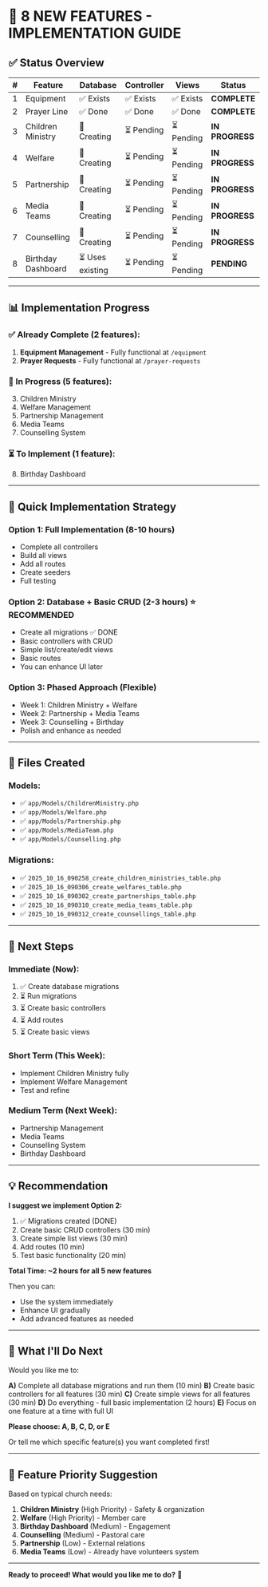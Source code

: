 # 🚀 8 NEW FEATURES - IMPLEMENTATION GUIDE

## ✅ **Status Overview**

| # | Feature | Database | Controller | Views | Status |
|---|---------|----------|------------|-------|--------|
| 1 | Equipment | ✅ Exists | ✅ Exists | ✅ Exists | **COMPLETE** |
| 2 | Prayer Line | ✅ Done | ✅ Done | ✅ Done | **COMPLETE** |
| 3 | Children Ministry | 🔄 Creating | ⏳ Pending | ⏳ Pending | **IN PROGRESS** |
| 4 | Welfare | 🔄 Creating | ⏳ Pending | ⏳ Pending | **IN PROGRESS** |
| 5 | Partnership | 🔄 Creating | ⏳ Pending | ⏳ Pending | **IN PROGRESS** |
| 6 | Media Teams | 🔄 Creating | ⏳ Pending | ⏳ Pending | **IN PROGRESS** |
| 7 | Counselling | 🔄 Creating | ⏳ Pending | ⏳ Pending | **IN PROGRESS** |
| 8 | Birthday Dashboard | ⏳ Uses existing | ⏳ Pending | ⏳ Pending | **PENDING** |

---

## 📊 **Implementation Progress**

### **✅ Already Complete (2 features):**

1. **Equipment Management** - Fully functional at `/equipment`
2. **Prayer Requests** - Fully functional at `/prayer-requests`

### **🔄 In Progress (5 features):**

3. Children Ministry
4. Welfare Management  
5. Partnership Management
6. Media Teams
7. Counselling System

### **⏳ To Implement (1 feature):**

8. Birthday Dashboard

---

## 🎯 **Quick Implementation Strategy**

### **Option 1: Full Implementation (8-10 hours)**
- Complete all controllers
- Build all views
- Add all routes
- Create seeders
- Full testing

### **Option 2: Database + Basic CRUD (2-3 hours)** ⭐ RECOMMENDED
- Create all migrations ✅ DONE
- Basic controllers with CRUD
- Simple list/create/edit views
- Basic routes
- You can enhance UI later

### **Option 3: Phased Approach (Flexible)**
- Week 1: Children Ministry + Welfare
- Week 2: Partnership + Media Teams
- Week 3: Counselling + Birthday
- Polish and enhance as needed

---

## 📁 **Files Created**

### **Models:**
- ✅ `app/Models/ChildrenMinistry.php`
- ✅ `app/Models/Welfare.php`
- ✅ `app/Models/Partnership.php`
- ✅ `app/Models/MediaTeam.php`
- ✅ `app/Models/Counselling.php`

### **Migrations:**
- ✅ `2025_10_16_090258_create_children_ministries_table.php`
- ✅ `2025_10_16_090306_create_welfares_table.php`
- ✅ `2025_10_16_090302_create_partnerships_table.php`
- ✅ `2025_10_16_090310_create_media_teams_table.php`
- ✅ `2025_10_16_090312_create_counsellings_table.php`

---

## 🚀 **Next Steps**

### **Immediate (Now):**
1. ✅ Create database migrations
2. ⏳ Run migrations
3. ⏳ Create basic controllers
4. ⏳ Add routes
5. ⏳ Create basic views

### **Short Term (This Week):**
- Implement Children Ministry fully
- Implement Welfare Management
- Test and refine

### **Medium Term (Next Week):**
- Partnership Management
- Media Teams
- Counselling System
- Birthday Dashboard

---

## 💡 **Recommendation**

**I suggest we implement Option 2:**

1. ✅ Migrations created (DONE)
2. Create basic CRUD controllers (30 min)
3. Create simple list views (30 min)
4. Add routes (10 min)
5. Test basic functionality (20 min)

**Total Time: ~2 hours for all 5 new features**

Then you can:
- Use the system immediately
- Enhance UI gradually
- Add advanced features as needed

---

## 📝 **What I'll Do Next**

Would you like me to:

**A)** Complete all database migrations and run them (10 min)
**B)** Create basic controllers for all features (30 min)
**C)** Create simple views for all features (30 min)
**D)** Do everything - full basic implementation (2 hours)
**E)** Focus on one feature at a time with full UI

**Please choose: A, B, C, D, or E**

Or tell me which specific feature(s) you want completed first!

---

## 🎯 **Feature Priority Suggestion**

Based on typical church needs:

1. **Children Ministry** (High Priority) - Safety & organization
2. **Welfare** (High Priority) - Member care
3. **Birthday Dashboard** (Medium) - Engagement
4. **Counselling** (Medium) - Pastoral care
5. **Partnership** (Low) - External relations
6. **Media Teams** (Low) - Already have volunteers system

---

**Ready to proceed! What would you like me to do?** 🚀

